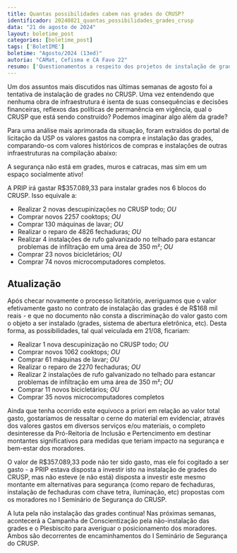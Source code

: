 ```yaml
---
title: Quantas possibilidades cabem nas grades do CRUSP?
identificador: 20240821_quantas_possibilidades_grades_crusp
data: "21 de agosto de 2024"
layout: boletime_post
categories: [boletime_post]
tags: ['BoletIME']
boletime: "Agosto/2024 (13ed)"
autoria: "CAMat, Cefisma e CA Favo 22"
resumo: ['Questionamentos a respeito dos projetos de instalação de grades no CRUSP em contraposição a problemas maiores do Conjunto Residencial.']
---
```



Um dos assuntos mais discutidos nas últimas semanas de agosto foi a tentativa de instalação de grades no CRUSP. Uma vez entendendo que nenhuma obra de infraestrutura é isenta de suas consequências e decisões financeiras, reflexos das políticas de permanência em vigência, qual o CRUSP que está sendo construído? Podemos imaginar algo além da grade?

Para uma análise mais aprimorada da situação, foram extraídos do portal de licitação da USP os valores gastos na compra e instalação das grades, comparando-os com valores históricos de compras e instalações de outras infraestruturas na compilação abaixo:

A segurança não está em grades, muros e catracas, mas sim em um espaço socialmente ativo!

A PRIP irá gastar R$357.089,33 para instalar grades nos 6 blocos do CRUSP. Isso equivale a:

- Realizar 2 novas descupinizações no CRUSP todo; *OU*
- Comprar novos 2257 cooktops; *OU*
- Comprar 130 máquinas de lavar; *OU*
- Realizar o reparo de 4826 fechaduras; *OU*
- Realizar 4 instalações de rufo galvanizado no telhado para estancar problemas de infiltração em uma área de 350 m²; *OU*
- Comprar 23 novos bicicletários; *OU*
- Comprar 74 novos microcomputadores completos.


<h2>Atualização</h2>

Após checar novamente o processo licitatório, averiguamos que o valor efetivamente gasto no contrato de instalação das grades é de R$168 mil reais - e que no documento não consta a discriminação do valor gasto com o objeto a ser instalado (grades, sistema de abertura eletrônica, etc). Desta forma, as possibilidades, tal qual veiculada em 21/08, ficariam:

- Realizar 1 nova descupinização no CRUSP todo; *OU*
- Comprar novos 1062 cooktops; *OU*
- Comprar 61 máquinas de lavar; *OU*
- Realizar o reparo de 2270 fechaduras; *OU*
- Realizar 2 instalações de rufo galvanizado no telhado para estancar problemas de infiltração em uma área de 350 m²; *OU*
- Comprar 11 novos bicicletários; *OU*
- Comprar 35 novos microcomputadores completos

Ainda que tenha ocorrido este equivoco a priori em relação ao valor total gasto, gostaríamos de ressaltar o cerne do material em evidenciar, através dos valores gastos em diversos serviços e/ou materiais, o completo desinteresse da Pró-Reitoria de Inclusão e Pertencimento em destinar montantes significativos para medidas que teriam impacto na segurança e bem-estar dos moradores.

O valor de R$357.089,33 pode não ter sido gasto, mas ele foi cogitado a ser gasto - a PRIP estava disposta a investir isto na instalação de grades do CRUSP, mas não esteve (e não está) disposta a investir este mesmo montante em alternativas para segurança (como reparo de fechaduras, instalação de fechaduras com chave tetra, iluminação, etc) propostas com os moradores no I Seminário de Segurança do CRUSP.

<div class='openblock aviso-vermelho'><div class='content'><p>
A luta pela não instalação das grades continua! Nas próximas semanas, acontecerá a Campanha de Conscientização pela não-instalação das grades e o Plesbiscito para averiguar o posicionamento dos moradores. Ambos são decorrentes de encaminhamentos do I Seminário de Segurança do CRUSP.
</p></div></div>